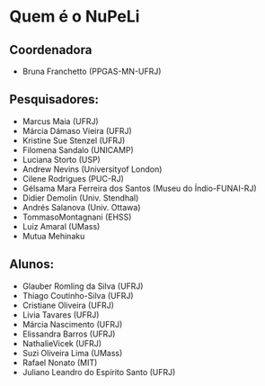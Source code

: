 Quem é o NuPeLi
===============

Coordenadora
------------

  * Bruna Franchetto (PPGAS-MN-UFRJ)

Pesquisadores:
--------------

  * Marcus Maia (UFRJ)
  * Márcia Dámaso Vieira (UFRJ)
  * Kristine Sue Stenzel (UFRJ)
  * Filomena Sandalo (UNICAMP)
  * Luciana Storto (USP)
  * Andrew Nevins (Universityof London)
  * Cilene Rodrigues (PUC-RJ)
  * Gélsama Mara Ferreira dos Santos (Museu do Índio-FUNAI-RJ)
  * Didier Demolin (Univ. Stendhal)
  * Andrés Salanova (Univ. Ottawa)
  * TommasoMontagnani (EHSS)
  * Luiz Amaral (UMass)
  * Mutua Mehinaku

Alunos:
-------

  * Glauber Romling da Silva (UFRJ)
  * Thiago Coutinho-Silva (UFRJ)
  * Cristiane Oliveira (UFRJ)
  * Livia Tavares (UFRJ)
  * Márcia Nascimento (UFRJ)
  * Elissandra Barros (UFRJ)
  * NathalieVicek (UFRJ)
  * Suzi Oliveira Lima (UMass)
  * Rafael Nonato (MIT)
  * Juliano Leandro do Espírito Santo (UFRJ)
